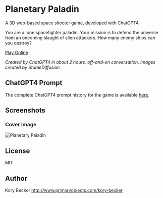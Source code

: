 Planetary Paladin
=================

A 3D web-based space shooter game, developed with ChatGPT4.

You are a lone spacefighter paladin. Your mission is to defend the universe from an oncoming slaught of alien attackers. How many enemy ships can you destroy?

[Play Online](https://planetary-paladin.primaryobjects.repl.co/)

*Created by ChatGPT4 in about 2 hours, off-and-on conversation. Images created by StableDiffusion.*

## ChatGPT4 Prompt

The complete ChatGPT4 prompt history for the game is available [here](prompt.txt).

## Screenshots

### Cover image

![Planetary Paladin](screenshots/space4.gif)

## License

MIT

## Author

Kory Becker http://www.primaryobjects.com/kory-becker
